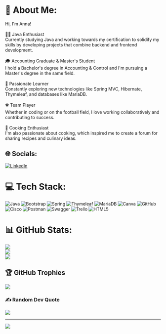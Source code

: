 # 💫 About Me:
Hi, I'm Anna!<br><br>👩‍💻 Java Enthusiast<br>Currently studying Java and working towards my certification to solidify my skills by developing projects that combine backend and frontend development.<br><br>🎓 Accounting Graduate & Master's Student<br>I hold a Bachelor's degree in Accounting & Control and I'm pursuing a Master's degree in the same field.<br><br>🌱 Passionate Learner<br>Constantly exploring new technologies like Spring MVC, Hibernate, Thymeleaf, and databases like MariaDB.<br><br>⚽ Team Player<br>Whether in coding or on the football field, I love working collaboratively and contributing to success.<br><br>🍳 Cooking Enthusiast<br>I'm also passionate about cooking, which inspired me to create a forum for sharing recipes and culinary ideas.


## 🌐 Socials:
[![LinkedIn](https://img.shields.io/badge/LinkedIn-%230077B5.svg?logo=linkedin&logoColor=white)](https://linkedin.com/in/https://www.linkedin.com/in/annavulcheva/) 

# 💻 Tech Stack:
![Java](https://img.shields.io/badge/java-%23ED8B00.svg?style=for-the-badge&logo=openjdk&logoColor=white) ![Bootstrap](https://img.shields.io/badge/bootstrap-%238511FA.svg?style=for-the-badge&logo=bootstrap&logoColor=white) ![Spring](https://img.shields.io/badge/spring-%236DB33F.svg?style=for-the-badge&logo=spring&logoColor=white) ![Thymeleaf](https://img.shields.io/badge/Thymeleaf-%23005C0F.svg?style=for-the-badge&logo=Thymeleaf&logoColor=white) ![MariaDB](https://img.shields.io/badge/MariaDB-003545?style=for-the-badge&logo=mariadb&logoColor=white) ![Canva](https://img.shields.io/badge/Canva-%2300C4CC.svg?style=for-the-badge&logo=Canva&logoColor=white) ![GitHub](https://img.shields.io/badge/github-%23121011.svg?style=for-the-badge&logo=github&logoColor=white) ![Cisco](https://img.shields.io/badge/cisco-%23049fd9.svg?style=for-the-badge&logo=cisco&logoColor=black) ![Postman](https://img.shields.io/badge/Postman-FF6C37?style=for-the-badge&logo=postman&logoColor=white) ![Swagger](https://img.shields.io/badge/-Swagger-%23Clojure?style=for-the-badge&logo=swagger&logoColor=white) ![Trello](https://img.shields.io/badge/Trello-%23026AA7.svg?style=for-the-badge&logo=Trello&logoColor=white) ![HTML5](https://img.shields.io/badge/html5-%23E34F26.svg?style=for-the-badge&logo=html5&logoColor=white)
# 📊 GitHub Stats:
![](https://github-readme-stats.vercel.app/api?username=annavulcheva&theme=radical&hide_border=false&include_all_commits=false&count_private=false)<br/>
![](https://github-readme-streak-stats.herokuapp.com/?user=annavulcheva&theme=radical&hide_border=false)<br/>
![](https://github-readme-stats.vercel.app/api/top-langs/?username=annavulcheva&theme=radical&hide_border=false&include_all_commits=true&count_private=true&layout=compact)

## 🏆 GitHub Trophies
![](https://github-profile-trophy.vercel.app/?username=annavulcheva&theme=radical&no-frame=false&no-bg=false&margin-w=4)

### ✍️ Random Dev Quote
![](https://quotes-github-readme.vercel.app/api?type=horizontal&theme=radical)

---
[![](https://visitcount.itsvg.in/api?id=annavulcheva&icon=3&color=10)](https://visitcount.itsvg.in)

<!-- Proudly created with GPRM ( https://gprm.itsvg.in ) -->
